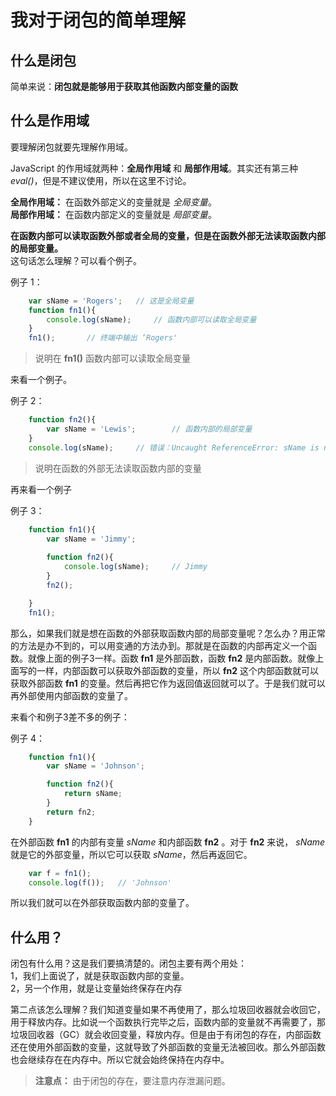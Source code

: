 # 我对于闭包的简单理解

## 什么是闭包
简单来说：**闭包就是能够用于获取其他函数内部变量的函数**

## 什么是作用域
要理解闭包就要先理解作用域。

JavaScript 的作用域就两种：**全局作用域** 和 **局部作用域**。其实还有第三种 *eval()*，但是不建议使用，所以在这里不讨论。

**全局作用域：** 在函数外部定义的变量就是 *全局变量*。  
**局部作用域：** 在函数内部定义的变量就是 *局部变量*。

**在函数内部可以读取函数外部或者全局的变量，但是在函数外部无法读取函数内部的局部变量。**  
这句话怎么理解？可以看个例子。

例子 1：
```javascript
    var sName = 'Rogers';   // 这是全局变量
    function fn1(){
        console.log(sName);     // 函数内部可以读取全局变量
    }
    fn1();       // 终端中输出 ‘Rogers'
```
> 说明在 **fn1()** 函数内部可以读取全局变量

来看一个例子。

例子 2：
```javascript
    function fn2(){
        var sName = 'Lewis';        // 函数内部的局部变量
    }
    console.log(sName);     // 错误：Uncaught ReferenceError: sName is not defined
```
> 说明在函数的外部无法读取函数内部的变量

再来看一个例子

例子 3：
```javascript
    function fn1(){
        var sName = 'Jimmy';
        
        function fn2(){
            console.log(sName);     // Jimmy
        }
        fn2();

    }
    fn1();
```

那么，如果我们就是想在函数的外部获取函数内部的局部变量呢？怎么办？用正常的方法是办不到的，可以用变通的方法办到。那就是在函数的内部再定义一个函数。就像上面的例子3一样。函数 **fn1** 是外部函数，函数 **fn2** 是内部函数。就像上面写的一样，内部函数可以获取外部函数的变量，所以 **fn2** 这个内部函数就可以获取外部函数 **fn1** 的变量。然后再把它作为返回值返回就可以了。于是我们就可以再外部使用内部函数的变量了。

来看个和例子3差不多的例子：

例子 4：
```javascript
    function fn1(){
        var sName = 'Johnson';

        function fn2(){
            return sName;
        }
        return fn2;
    }
```
在外部函数 **fn1** 的内部有变量 *sName* 和内部函数 **fn2** 。对于 **fn2** 来说， *sName* 就是它的外部变量，所以它可以获取 *sName*，然后再返回它。

```javascript
    var f = fn1();
    console.log(f());   // 'Johnson'
```

所以我们就可以在外部获取函数内部的变量了。

## 什么用？
闭包有什么用？这是我们要搞清楚的。闭包主要有两个用处：  
1，我们上面说了，就是获取函数内部的变量。  
2，另一个作用，就是让变量始终保存在内存

第二点该怎么理解？我们知道变量如果不再使用了，那么垃圾回收器就会收回它，用于释放内存。比如说一个函数执行完毕之后，函数内部的变量就不再需要了，那垃圾回收器（GC）就会收回变量，释放内存。但是由于有闭包的存在，内部函数还在使用外部函数的变量，这就导致了外部函数的变量无法被回收。那么外部函数也会继续存在在内存中。所以它就会始终保持在内存中。

> **注意点：** 由于闭包的存在，要注意内存泄漏问题。